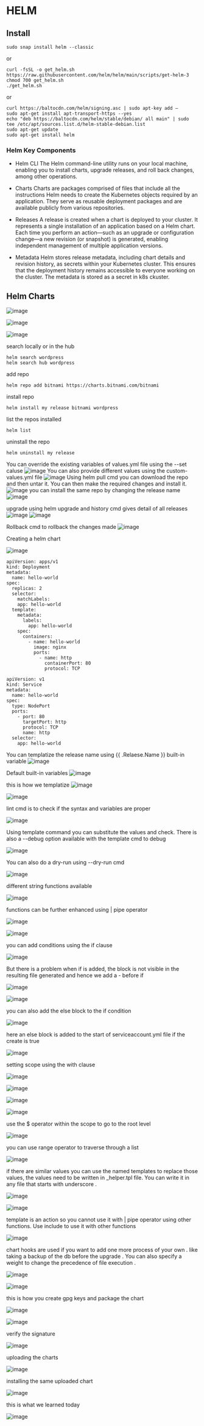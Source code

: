 # HELM

## Install 
```
sudo snap install helm --classic
```
or
```
curl -fsSL -o get_helm.sh https://raw.githubusercontent.com/helm/helm/main/scripts/get-helm-3
chmod 700 get_helm.sh
./get_helm.sh
```
or
```
curl https://baltocdn.com/helm/signing.asc | sudo apt-key add –
sudo apt-get install apt-transport-https --yes
echo "deb https://baltocdn.com/helm/stable/debian/ all main" | sudo tee /etc/apt/sources.list.d/helm-stable-debian.list
sudo apt-get update
sudo apt-get install helm
```

### Helm Key Components
* Helm CLI
The Helm command-line utility runs on your local machine, enabling you to install charts, upgrade releases, and roll back changes, among other operations.

* Charts
Charts are packages comprised of files that include all the instructions Helm needs to create the Kubernetes objects required by an application. They serve as reusable deployment packages and are available publicly from various repositories.

* Releases
A release is created when a chart is deployed to your cluster. It represents a single installation of an application based on a Helm chart. Each time you perform an action—such as an upgrade or configuration change—a new revision (or snapshot) is generated, enabling independent management of multiple application versions.

* Metadata
Helm stores release metadata, including chart details and revision history, as secrets within your Kubernetes cluster. This ensures that the deployment history remains accessible to everyone working on the cluster. The metadata is stored as a secret in k8s ckuster.

## Helm Charts
![image](https://github.com/user-attachments/assets/1bfb123d-e2e7-470d-930e-1ab196235ee0)

![image](https://github.com/user-attachments/assets/9dc1e9b4-62b4-4943-b716-19ede2776ef0)

![image](https://github.com/user-attachments/assets/ad17b439-e0fb-49e6-b3ce-e96101840a12)

search locally or in the hub
```
helm search wordpress
helm search hub wordpress
```
add repo 
```
helm repo add bitnami https://charts.bitnami.com/bitnami
```
install repo
```
helm install my release bitnami wordpress
```
list the repos installed
```
helm list
```
uninstall the repo
```
helm uninstall my release
```
You can override the existing variables of values.yml file using the --set caluse 
![image](https://github.com/user-attachments/assets/2e51be8f-ce32-4dd4-a86f-72a1290f96b6)
You can also provide different values using the custom-values.yml file
![image](https://github.com/user-attachments/assets/49293f46-f4cf-498e-846e-4994b14c4dd1)
Using helm pull cmd you can download the repo and then untar it. You can then make the required changes and install it.
![image](https://github.com/user-attachments/assets/873d671f-6b72-405f-87fc-ab70bd7f3822)
you can install the same repo by changing the release name
![image](https://github.com/user-attachments/assets/2bdc97cf-9f95-4fd6-b109-9842b1206e04)

upgrade using helm upgrade and history cmd gives detail of all releases
![image](https://github.com/user-attachments/assets/2a7fc52b-be6d-4436-8836-76b24f4419fe) 
![image](https://github.com/user-attachments/assets/85b8f596-4fc6-46ad-8913-7e9bc5a401af)

Rollback cmd to rollback the changes made
![image](https://github.com/user-attachments/assets/ef19e330-4bf4-474b-ae35-0c28fa5f183a)

Creating a helm chart

![image](https://github.com/user-attachments/assets/18989f1d-0138-4a03-b3e1-ec84a1ea18bf)

```
apiVersion: apps/v1
kind: Deployment
metadata:
  name: hello-world
spec:
  replicas: 2
  selector:
    matchLabels:
    app: hello-world
  template:
    metadata:
      labels:
        app: hello-world
    spec:
      containers:
        - name: hello-world
          image: nginx
          ports:
            - name: http
              containerPort: 80
              protocol: TCP
```
```
apiVersion: v1
kind: Service
metadata:
  name: hello-world
spec:
  type: NodePort
  ports:
    - port: 80
      targetPort: http
      protocol: TCP
      name: http
  selector:
    app: hello-world
```
You can templatize the release name using {{ .Relaese.Name }} built-in variable
![image](https://github.com/user-attachments/assets/33895765-3397-411e-9a92-a42938b35762)

Default built-in variables
![image](https://github.com/user-attachments/assets/f109567a-4d65-4bf7-84d5-984fd074131a)

this is how we templatize
![image](https://github.com/user-attachments/assets/de68f067-5301-4af8-b4f9-d553a11b7414)

![image](https://github.com/user-attachments/assets/f0336032-7d96-4bc4-9108-4375ba568548)

lint cmd is to check if the syntax and variables are proper

![image](https://github.com/user-attachments/assets/c845b24e-5c69-49ed-be32-e2aa04937c9a)

Using template command you can substitute the values and check. There is also a --debug option available with the template cmd to debug

![image](https://github.com/user-attachments/assets/a411dec3-1c5e-470e-8d6f-93b26feed487)

You can also do a dry-run using --dry-run cmd

![image](https://github.com/user-attachments/assets/aba20818-65d4-4826-b044-3dc88aa63926)

different string functions available

![image](https://github.com/user-attachments/assets/eb71074b-c683-4a2b-9881-7eeeb3f5d290)

functions can be further enhanced using | pipe operator

![image](https://github.com/user-attachments/assets/baf7692d-869e-45e6-8530-9fa2da05e5ff)

![image](https://github.com/user-attachments/assets/f25ae7fe-49a2-4607-befb-d457b5569009)

you can add conditions using the if clause

![image](https://github.com/user-attachments/assets/bfe0c3f8-e865-4175-aacb-1f4ed19afcad)

But there is a problem when if is added, the block is not visible in the resulting file generated and hence we add a - before if 

![image](https://github.com/user-attachments/assets/d91a99d4-9e00-491a-a971-3c594d0c5544)

![image](https://github.com/user-attachments/assets/4ba51d07-0dd3-4ff0-8f5e-16f55dd31e4b)

you can also add the else block to the if condition

![image](https://github.com/user-attachments/assets/08bf509e-bf61-4912-966f-7962a3b23c7b)

here an else block is added to the start of serviceaccount.yml file if the create is true

![image](https://github.com/user-attachments/assets/64e2db62-0471-49e5-bdca-9c54469be1df)

setting scope using the with clause

![image](https://github.com/user-attachments/assets/de2d24b2-2528-4350-80ca-b982c7ab384f)

![image](https://github.com/user-attachments/assets/5f0c9f73-418d-41bf-865b-c6cb6a55cb5e)

![image](https://github.com/user-attachments/assets/fe1e7e70-6b1f-4ddc-a72c-1585bfea7a32)

![image](https://github.com/user-attachments/assets/f4505eac-43dc-425e-beb5-c4804343099f)

use the $ operator within the scope to go to the root level

![image](https://github.com/user-attachments/assets/bc99fc8b-ef04-4f8b-93fe-90b029c0eb4b)

you can use range operator to traverse through a list

![image](https://github.com/user-attachments/assets/2fe14c87-73c4-4c5d-a472-372adf9a0548)

if there are similar values you can use the named templates to replace those values, the values need to be written in _helper.tpl file. You can write it in any file that starts with underscore .

![image](https://github.com/user-attachments/assets/2d30ea03-4a23-4d0b-9d0f-c5af5be3cd78)

![image](https://github.com/user-attachments/assets/00d8446f-02f2-4e64-9d19-f44b3a5137cf)

template is an action so you cannot use it with | pipe operator using other functions. Use include to use it with other functions

![image](https://github.com/user-attachments/assets/44460570-1980-443b-b95d-0ec8b3b2120f)

chart hooks are used if you want to add one more process of your own . like taking a backup of the db before the upgrade . You can also specify a weight to change the precedence of file execution .

![image](https://github.com/user-attachments/assets/496f41d8-cd07-4364-819b-e82a084b02a0)

![image](https://github.com/user-attachments/assets/5e0235fc-4526-41a5-8b21-9982f0c737df)

this is how you create gpg keys and package the chart

![image](https://github.com/user-attachments/assets/2c304651-4f4c-4a4e-98d1-0c1b7bd95999)

![image](https://github.com/user-attachments/assets/d65bb782-e0d0-482a-91af-86ed704d2a9e)

verify the signature

![image](https://github.com/user-attachments/assets/75fa33a5-bc02-4698-a31b-5a4c7c4f693d)

uploading the charts

![image](https://github.com/user-attachments/assets/7a2cfcf2-3226-4503-9e45-f86ffc13b29f)

installing the same uploaded chart

![image](https://github.com/user-attachments/assets/357595bb-e53c-49d2-a5f4-8e3a9f9af953)

this is what we learned today

![image](https://github.com/user-attachments/assets/76159d49-450c-4ab3-87c8-946a0f7dd2ab)

